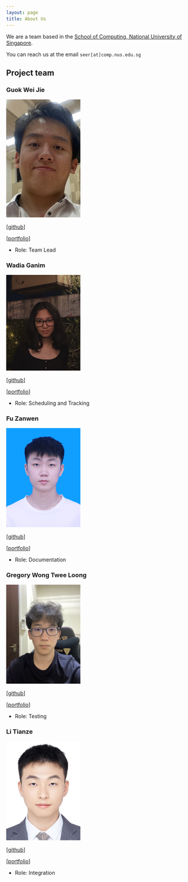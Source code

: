 ```yaml
---
layout: page
title: About Us
---
```


We are a team based in the [School of Computing, National University of Singapore](http://www.comp.nus.edu.sg).

You can reach us at the email `seer[at]comp.nus.edu.sg`

## Project team

### Guok Wei Jie

<img src="images/guokweijie.png" width="200px">

[[github](https://github.com/guokweijie)]

[[portfolio](images/guokweijie.md)]

* Role: Team Lead

### Wadia Ganim

<img src="images/wadia82.png" width="200px">

[[github](http://github.com/wadia82)]

[[portfolio](images/wadia82.md)]

* Role: Scheduling and Tracking

### Fu Zanwen

<img src="images/fuzanwenn.png" width="200px">

[[github](http://github.com/Fuzanwenn)]

[[portfolio](images/fuzanwenn.md)]

* Role: Documentation

### Gregory Wong Twee Loong

<img src="images/specops2016.png" width="200px">

[[github](http://github.com/SpecOps2016)]

[[portfolio](images/specops2016.md)]

* Role: Testing

### Li Tianze

<img src="images/tzl0.png" width="200px">

[[github](http://github.com/TZL0)]

[[portfolio](images/tzl0.md)]

* Role: Integration
